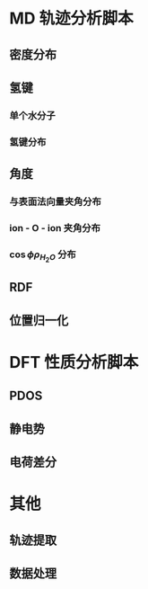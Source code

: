 # MD 轨迹分析脚本
## 密度分布

## 氢键

### 单个水分子

### 氢键分布

## 角度

### 与表面法向量夹角分布

### ion - O - ion 夹角分布

### $\cos \phi \rho_{H_2 O}$ 分布

## RDF

## 位置归一化

# DFT 性质分析脚本
## PDOS

## 静电势

## 电荷差分

# 其他
## 轨迹提取

## 数据处理